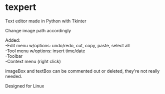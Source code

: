 # texpert
Text editor made in Python with Tkinter  

Change image path accordingly  

Added:  
 -Edit menu w/options: undo/redo, cut, copy, paste, select all    
 -Tool menu w/options: insert time/date  
 -Toolbar  
 -Context menu (right click)
 
 imageBox and textBox can be commented out or deleted, they're not really needed.  
 
 Designed for Linux
 
 


